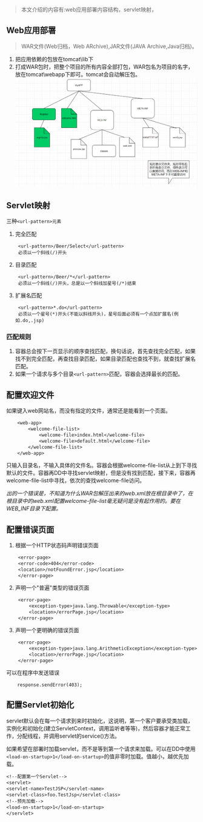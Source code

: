 >本文介绍的内容有:web应用部署内容结构，servlet映射，
## Web应用部署
>WAR文件(Web归档，Web ARchive),JAR文件(JAVA Archive,Java归档)。  

1. 把应用依赖的包放在tomcat\lib下
2. 打成WAR包时，把整个项目的所有内容全部打包，WAR包名为项目的名字，放在tomcat\webapp下即可。tomcat会自动解压包。
![项目配置示意图](image/3.png)

## Servlet映射
三种`<url-pattern>元素`  
1. 完全匹配   

        <url-pattern>/Beer/Select</url-pattern>
        必须以一个斜线(/)开头
2. 目录匹配   

        <url-pattern>/Beer/*</url-pattern>
        必须以一个斜线(/)开头，总是以一个斜线加星号(/*)结束
3. 扩展名匹配   

        <url-pattern>*.do</url-pattern>
        必须以一个星号(*)开头(不能以斜线开头)，星号后面必须有一个点加扩展名(例如.do,.jsp)
### 匹配规则
1. 容器总会按下一页显示的顺序查找匹配，换句话说，首先查找完全匹配，如果找不到完全匹配，再查找目录匹配，如果目录匹配也查找不到，就查找扩展名匹配。
2. 如果一个请求与多个目录`<url-pattern>`匹配，容器会选择最长的匹配。
## 配置欢迎文件
如果键入web网站名，而没有指定的文件，通常还是能看到一个页面。    

        <web-app>
            <welcome-file-list>
                <welcome-file>index.html</welcome-file>
                <welcome-file>default.html</welcome-file>
            </welcome-file-list>
        </web-app>
只输入目录名，不输入具体的文件名。容器会根据welcome-file-list从上到下寻找默认的文件。容器再DD中寻找servlet映射，但是没有找到匹配，接下来，容器再welcome-file-list中寻找，依次的查找welcome-file访问。   

*出的一个错误是，不知道为什么WAR包解压出来的web.xml放在根目录中了，在根目录中的web.xml配置welcome-file-list毫无疑问是没有起作用的。要在WEB_INF目录下配置。*    
## 配置错误页面
1. 根据一个HTTP状态码声明错误页面    

        <error-page>
        <error-code>404</error-code>
        <location>/notFoundError.jsp</location>
        </error-page>
2. 声明一个"普遍"类型的错误页面    

        <error-page>
            <exception-type>java.lang.Throwable</exception-type>
            <location>/errorPage.jsp</location>
        </error-page>
3. 声明一个更明确的错误页面    

        <error-page>
            <exception-type>java.lang.ArithmeticException</exception-type>
            <location>/errorPage.jsp</location>
        </error-page>
可以在程序中发送错误   

        response.sendError(403);
## 配置Servlet初始化
servlet默认会在每一个请求到来时初始化，这说明，第一个客户要承受类加载，实例化和初始化(建立ServletContext，调用监听者等等)，然后容器才能正常工作，分配线程，并调用servlet的service()方法。    

 如果希望在部署时加载servlet，而不是等到第一个请求来加载。可以在DD中使用`<load-on-startup>1</load-on-startup>`的值非零时加载。值越小，越优先加载。    

    <!--配置第一个Servlet-->
    <servlet>
    <servlet-name>TestJSP</servlet-name>
    <servlet-class>foo.TestJsp</servlet-class>
    <!--预先加载-->
    <load-on-startup>1</load-on-startup>
    </servlet>